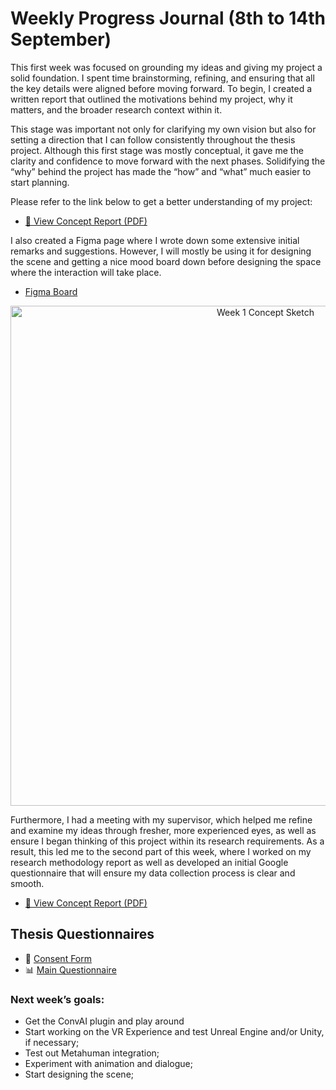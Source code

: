 # Weekly Progress Journal (8th to 14th September)

This first week was focused on grounding my ideas and giving my project a solid foundation. I spent time brainstorming, refining, and ensuring that all the key details were aligned before moving forward. To begin, I created a written report that outlined the motivations behind my project, why it matters, and the broader research context within it.

This stage was important not only for clarifying my own vision but also for setting a direction that I can follow consistently throughout the thesis project. Although this first stage was mostly conceptual, it gave me the clarity and confidence to move forward with the next phases. Solidifying the “why” behind the project has made the “how” and “what” much easier to start planning. 

Please refer to the link below to get a better understanding of my project:                         


- [📄 View Concept Report (PDF)](docs/concept_proposal.pdf)

I also created a Figma page where I wrote down some extensive initial remarks and suggestions. However, I will mostly be using it for designing the scene and getting a nice mood board down before designing the space where the interaction will take place.


- [Figma Board](https://www.figma.com/file/X7FC46d2gHWVEdH6EWzmwG?node-id=0-1&p=f&t=lgs7vwo272g2pfJP-0&type=whiteboard)

<p align="center">
  <img src="docs/figma_board1.jpg" alt="Week 1 Concept Sketch" width="800"/>
</p>



 
Furthermore, I had a meeting with my supervisor, which helped me refine and examine my ideas through fresher, more experienced eyes, as well as ensure I began thinking of this project within its research requirements. As a result, this led me to the second part of this week, where I worked on my research methodology report as well as developed an initial Google questionnaire that will ensure my data collection process is clear and smooth.



- [📄 View Concept Report (PDF)](docs/research_proposal.pdf)


## Thesis Questionnaires  

- 📝 [Consent Form](https://docs.google.com/forms/d/e/1FAIpQLSeF-KTCx2Tc5yYaXuiM67idHnl1D5Z7p0vc7gNymPJwgEKwHw/viewform?usp=header)  
- 📊 [Main Questionnaire](https://docs.google.com/forms/d/e/1FAIpQLSczgsNRIIirIPHzqRdnYx0ATXoVn73GgFCdxs9u0vMVlYnWZA/viewform?usp=header)  


### Next week’s goals:

- Get the ConvAI plugin and play around
- Start working on the VR Experience and test Unreal Engine and/or Unity, if necessary;
- Test out Metahuman integration;
- Experiment with animation and dialogue;
- Start designing the scene;
